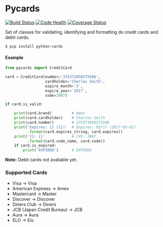 # Pycards

[![Build Status](https://travis-ci.org/MrLucasCardoso/pycards.svg?branch=master)](https://travis-ci.org/MrLucasCardoso/pycards)  [![Code Health](https://landscape.io/github/MrLucasCardoso/pycards/master/landscape.svg?style=flat)](https://landscape.io/github/MrLucasCardoso/pycards/master) [![Coverage Status](https://coveralls.io/repos/github/MrLucasCardoso/pycards/badge.svg?branch=master)](https://coveralls.io/github/MrLucasCardoso/pycards?branch=master)

Set of classes for validating, identifying and formatting do credit cards and debit cards.

```shell
$ pip install python-cards
```

#### Example

```python
from pycards import CreditCard

card = CreditCard(number='375371850275506',
                  cardholder='Charles Smith',
                  expire_month='3',
                  expire_year='2017',
                  code=2887)

if card.is_valid:

    print(card.brand)         # Amex
    print(card.cardholder)    # Charles Smith
    print(card.number)        # 375371850275506
    print('Expires: {} ({})'  # Expires: 03/17 (2017-03-01)
          .format(card.expires_string, card.expires))
    print('{}: {}'            # CVV: 2887
          .format(card.code_name, card.code))
    if card.is_expired:
        print('EXPIRED')      # EXPIRED
```

**Note:** Debit cards not avaliable yet.

### Supported Cards

 * Visa -> Visa
 * American Expiress -> Amex
 * Mastercard -> Master
 * Discover -> Discover
 * Diners Club -> Diners 
 * JCB (Japan Credit Bureau) -> JCB
 * Aura -> Aura
 * ELO -> Elo
